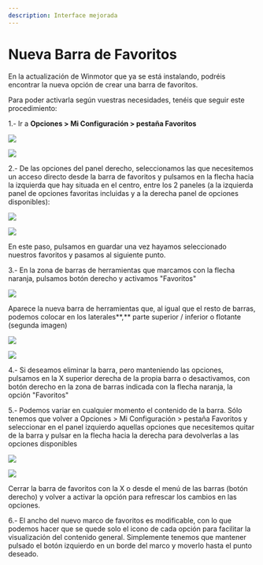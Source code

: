 ```yaml
---
description: Interface mejorada
---
```


# Nueva Barra de Favoritos

En la actualización de Winmotor que ya se está instalando, podréis encontrar la nueva opción de crear una barra de favoritos.

Para poder activarla según vuestras necesidades, tenéis que seguir este procedimiento:

1.- Ir a **Opciones &gt; Mi Configuración &gt; pestaña Favoritos**

![](../.gitbook/assets/image%20%28336%29.png)

![](../.gitbook/assets/image%20%286%29.png)

2.- De las opciones del panel derecho, seleccionamos las que necesitemos un acceso directo desde la barra de favoritos y pulsamos en la flecha hacia la izquierda que hay situada en el centro, entre los 2 paneles \(a la izquierda panel de opciones favoritas incluidas y a la derecha panel de opciones disponibles\):

![](../.gitbook/assets/image%20%28446%29.png)

![](../.gitbook/assets/image%20%28470%29.png)

En este paso, pulsamos en guardar una vez hayamos seleccionado nuestros favoritos y pasamos al siguiente punto.

3.- En la zona de barras de herramientas que marcamos con la flecha naranja, pulsamos botón derecho y activamos "Favoritos"

![](../.gitbook/assets/image%20%28407%29.png)

Aparece la nueva barra de herramientas que, al igual que el resto de barras, podemos colocar en los laterales**,** parte superior / inferior o flotante \(segunda imagen\)

![](../.gitbook/assets/image%20%28145%29.png)

![](../.gitbook/assets/image%20%2814%29.png)

4.- Si deseamos eliminar la barra, pero manteniendo las opciones, pulsamos en la X superior derecha de la propia barra o desactivamos, con botón derecho en la zona de barras indicada con la flecha naranja, la opción "Favoritos"

5.- Podemos variar en cualquier momento el contenido de la barra. Sólo tenemos que volver a Opciones &gt; Mi Configuración &gt; pestaña Favoritos y seleccionar en el panel izquierdo aquellas opciones que necesitemos quitar de la barra y pulsar en la flecha hacia la derecha para devolverlas a las opciones disponibles 

![](../.gitbook/assets/image%20%28413%29.png)

![](../.gitbook/assets/image%20%28481%29.png)

Cerrar la barra de favoritos con la X o desde el menú de las barras \(botón derecho\) y volver a activar la opción para refrescar los cambios en las opciones.

6.- El ancho del nuevo marco de favoritos es modificable, con lo que podemos hacer que se quede solo el icono de cada opción para facilitar la visualización del contenido general. Simplemente tenemos que mantener pulsado el botón izquierdo en un borde del marco y moverlo hasta el punto deseado.


